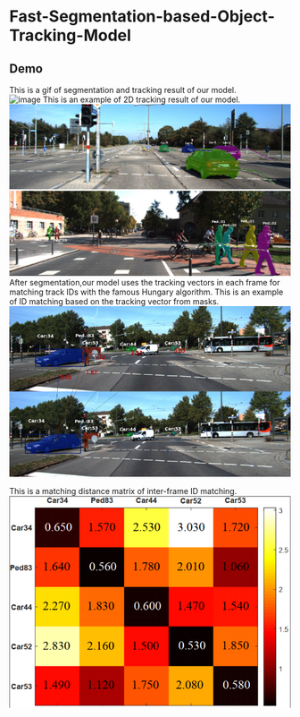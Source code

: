 # Fast-Segmentation-based-Object-Tracking-Model

Demo
------
This is a gif of segmentation and tracking result of our model.\
![image](https://github.com/XYunaaa/Fast-Segmentation-based-Object-Tracking-Model/blob/master/samples/result.gif)
This is an example of 2D tracking result of our model.\
![image](https://github.com/XYunaaa/Fast-Segmentation-based-Object-Tracking-Model/blob/master/samples/tracklets/tracklets_0006.png)  
![image](https://github.com/XYunaaa/Fast-Segmentation-based-Object-Tracking-Model/blob/master/samples/tracklets/tracklets_0016.png)   
After segmentation,our model uses the tracking vectors in each frame for matching track IDs with the famous
Hungary algorithm. This is an example of ID matching based on the tracking vector from masks.  
![image](https://github.com/XYunaaa/Fast-Segmentation-based-Object-Tracking-Model/blob/master/samples/tracking%20vector/sample1.png)

This is a matching distance matrix of inter-frame ID matching.  
![image](https://github.com/XYunaaa/Fast-Segmentation-based-Object-Tracking-Model/blob/master/samples/matching_matrix.png)
